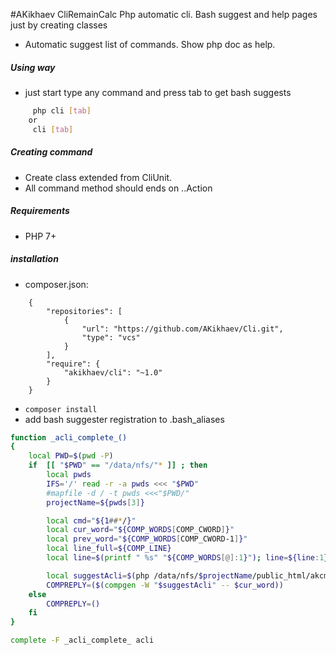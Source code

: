 #AKikhaev CliRemainCalc
Php automatic cli. Bash suggest and help pages just by creating classes
* Automatic suggest list of commands. Show php doc as help.  

##### Using way
* just start type any command and press tab to get bash suggests 
```bash
     php cli [tab]
    or 
     cli [tab]
```

##### Creating command

* Create class extended from CliUnit.
* All command method should ends on ..Action

##### Requirements
* PHP 7+

##### installation
* composer.json:
```
    {
        "repositories": [
            {
                "url": "https://github.com/AKikhaev/Cli.git",
                "type": "vcs"
            }
        ],
        "require": {
            "akikhaev/cli": "~1.0"
        }
    }
```
* `composer install`
* add bash suggester registration to .bash_aliases
```bash
function _acli_complete_()
{
	local PWD=$(pwd -P)
	if  [[ "$PWD" == "/data/nfs/"* ]] ; then
		local pwds
		IFS='/' read -r -a pwds <<< "$PWD"
		#mapfile -d / -t pwds <<<"$PWD/"
		projectName=${pwds[3]}

		local cmd="${1##*/}"
		local cur_word="${COMP_WORDS[COMP_CWORD]}"
		local prev_word="${COMP_WORDS[COMP_CWORD-1]}"
		local line_full=${COMP_LINE}
		local line=$(printf " %s" "${COMP_WORDS[@]:1}"); line=${line:1}

		local suggestAcli=$(php /data/nfs/$projectName/public_html/akcms/core/acli.php $line --silence_greetings --bash_completion_cword $cur_word)
		COMPREPLY=($(compgen -W "$suggestAcli" -- $cur_word))
	else
		COMPREPLY=()
	fi
}

complete -F _acli_complete_ acli
```